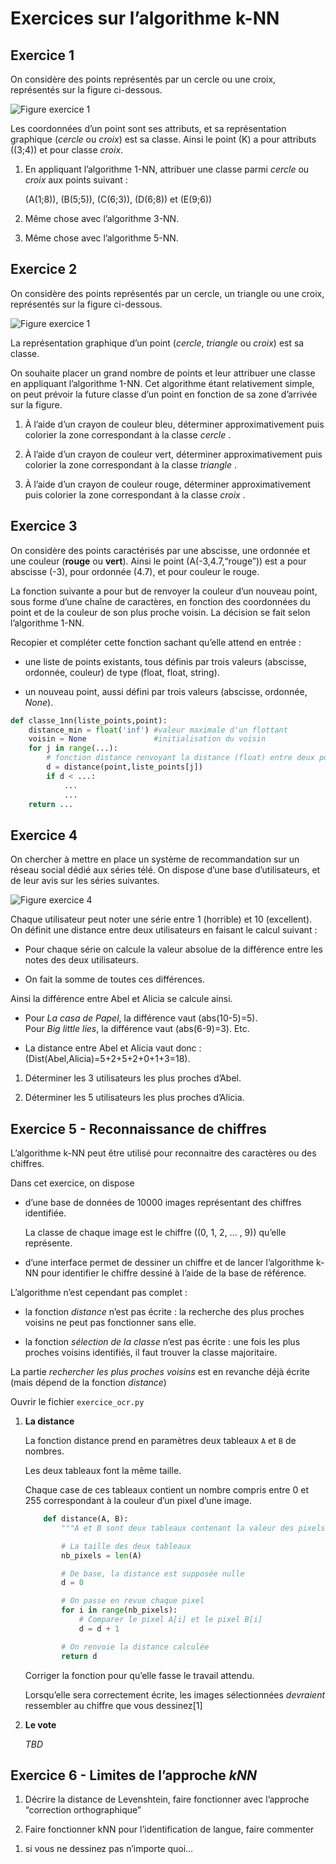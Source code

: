 # Exercices sur l’algorithme k-NN

## Exercice 1

On considère des points représentés par un cercle ou une croix,
représentés sur la figure ci-dessous.

![Figure exercice 1](exo1_kNN.png)  

Les coordonnées d’un point sont ses attributs, et sa représentation
graphique (*cercle* ou *croix*) est sa classe. Ainsi le point \(K\) a
pour attributs \((3;4)\) et pour classe *croix*.

1.  En appliquant l’algorithme 1-NN, attribuer une classe parmi *cercle*
    ou *croix* aux points suivant :
    
    \(A(1;8)\), \(B(5;5)\), \(C(6;3)\), \(D(6;8)\) et \(E(9;6)\)

2.  Même chose avec l’algorithme 3-NN.

3.  Même chose avec l’algorithme 5-NN.

## Exercice 2

On considère des points représentés par un cercle, un triangle ou une
croix, représentés sur la figure ci-dessous.

![Figure exercice 1](exo2_kNN.png)  

La représentation graphique d’un point (*cercle*, *triangle* ou *croix*)
est sa classe.

On souhaite placer un grand nombre de points et leur attribuer une
classe en appliquant l’algorithme 1-NN. Cet algorithme étant
relativement simple, on peut prévoir la future classe d’un point en
fonction de sa zone d’arrivée sur la figure.

1.  À l’aide d’un crayon de couleur bleu, déterminer approximativement
    puis colorier la zone correspondant à la classe *cercle* .

2.  À l’aide d’un crayon de couleur vert, déterminer approximativement
    puis colorier la zone correspondant à la classe *triangle* .

3.  À l’aide d’un crayon de couleur rouge, déterminer approximativement
    puis colorier la zone correspondant à la classe *croix* .

## Exercice 3

On considère des points caractérisés par une abscisse, une ordonnée et
une couleur (**rouge** ou **vert**). Ainsi le point
\(A(-3,4.7,“rouge”)\) est a pour abscisse \(-3\), pour ordonnée
\(4.7\), et pour couleur le rouge.

La fonction suivante a pour but de renvoyer la couleur d’un nouveau
point, sous forme d’une chaîne de caractères, en fonction des
coordonnées du point et de la couleur de son plus proche voisin. La
décision se fait selon l’algorithme 1-NN.

Recopier et compléter cette fonction sachant qu’elle attend en entrée :

  - une liste de points existants, tous définis par trois valeurs
    (abscisse, ordonnée, couleur) de type (float, float, string).

  - un nouveau point, aussi défini par trois valeurs (abscisse,
    ordonnée, *None*).

<!-- end list -->

``` python
def classe_1nn(liste_points,point):
    distance_min = float('inf') #valeur maximale d'un flottant
    voisin = None               #initialisation du voisin
    for j in range(...):
        # fonction distance renvoyant la distance (float) entre deux points
        d = distance(point,liste_points[j]) 
        if d < ...:
            ...
            ...
    return ...
```

## Exercice 4

On chercher à mettre en place un système de recommandation sur un réseau
social dédié aux séries télé. On dispose d’une base d’utilisateurs, et
de leur avis sur les séries suivantes.

![Figure exercice 4](exo4_tableau.png)  

Chaque utilisateur peut noter une série entre 1 (horrible) et 10
(excellent). On définit une distance entre deux utilisateurs en faisant
le calcul suivant :

  - Pour chaque série on calcule la valeur absolue de la différence
    entre les notes des deux utilisateurs.

  - On fait la somme de toutes ces différences.

Ainsi la différence entre Abel et Alicia se calcule ainsi.

  - Pour *La casa de Papel*, la différence vaut \(abs(10-5)=5\).  
    Pour *Big little lies*, la différence vaut \(abs(6-9)=3\). Etc.

  - La distance entre Abel et Alicia vaut donc :
    \(Dist(Abel,Alicia)=5+2+5+2+0+1+3=18\).

<!-- end list -->

1.  Déterminer les 3 utilisateurs les plus proches d’Abel.

2.  Déterminer les 5 utilisateurs les plus proches d’Alicia.

## Exercice 5 - Reconnaissance de chiffres

L’algorithme k-NN peut être utilisé pour reconnaitre des caractères ou
des chiffres.

Dans cet exercice, on dispose

  - d’une base de données de 10000 images représentant des chiffres
    identifiée.
    
    La classe de chaque image est le chiffre (\(0, 1, 2, ... , 9\))
    qu’elle représente.

  - d’une interface permet de dessiner un chiffre et de lancer
    l’algorithme k-NN pour identifier le chiffre dessiné à l’aide de
    la base de référence.

L’algorithme n’est cependant pas complet :

  - la fonction *distance* n’est pas écrite : la recherche des plus
    proches voisins ne peut pas fonctionner sans elle.

  - la fonction *sélection de la classe* n’est pas écrite : une fois les
    plus proches voisins identifiés, il faut trouver la classe
    majoritaire.

La partie *rechercher les plus proches voisins* est en revanche déjà
écrite (mais dépend de la fonction *distance*)

Ouvrir le fichier `exercice_ocr.py`

1.  **La distance**
    
    La fonction distance prend en paramètres deux tableaux `A` et `B` de
    nombres.
    
    Les deux tableaux font la même taille.
    
    Chaque case de ces tableaux contient un nombre compris entre 0 et
    255 correspondant à la couleur d’un pixel d’une image.
    
    ``` python
        def distance(A, B):
            """A et B sont deux tableaux contenant la valeur des pixels"""
    
            # La taille des deux tableaux
            nb_pixels = len(A)
    
            # De base, la distance est supposée nulle
            d = 0
    
            # On passe en revue chaque pixel
            for i in range(nb_pixels):
                # Comparer le pixel A[i] et le pixel B[i]
                d = d + 1
    
            # On renvoie la distance calculée
            return d
    ```
    
    Corriger la fonction pour qu’elle fasse le travail attendu.
    
    Lorsqu’elle sera correctement écrite, les images sélectionnées
    *devraient* ressembler au chiffre que vous dessinez\[1\]

2.  **Le vote**
    
    *TBD*

## Exercice 6 - Limites de l’approche *kNN*

1.  Décrire la distance de Levenshtein, faire fonctionner avec
    l’approche “correction orthographique”

2.  Faire fonctionner kNN pour l’identification de langue, faire
    commenter

<!-- end list -->

1.  si vous ne dessinez pas n’importe quoi…
